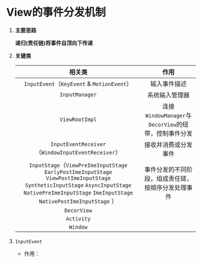 # View的事件分发机制

1. **主要思路**

   **递归(责任链)将事件自顶向下传递**

2. **关键类**

   |                            相关类                            |                         作用                         |
   | :----------------------------------------------------------: | :--------------------------------------------------: |
   |          `InputEvent`（`KeyEvent` & `MotionEvent`）          |                     输入事件描述                     |
   |                        `InputManager`                        |                    系统输入管理器                    |
   |                        `ViewRootImpl`                        | 连接`WindowManager`与`DecorView`的纽带，控制事件分发 |
   |      `InputEventReceiver`（`WindowInputEventReceiver`）      |                 接收并消费或分发事件                 |
   | `InputStage`（`ViewPreImeInputStage` `EarlyPostImeInputStage` `ViewPostImeInputStage` `SyntheticInputStage` `AsyncInputStage` `NativePreImeInputStage` `ImeInputStage` `NativePostImeInputStage` ） |  事件分发的不同阶段，组成责任链，按顺序分发处理事件  |
   |                         `DecorView`                          |                                                      |
   |                          `Activity`                          |                                                      |
   |                           `Window`                           |                                                      |
   
3. `InputEvent`

   * 作用：